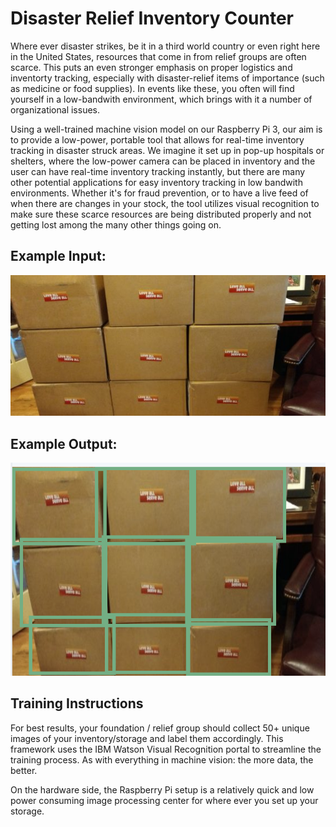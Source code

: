 # Disaster Relief Inventory Counter

Where ever disaster strikes, be it in a third world country or even right here in the United States, resources that come in from relief groups are often scarce. This puts an even stronger emphasis on proper logistics and inventorty tracking, especially with disaster-relief items of importance (such as medicine or food supplies). In events like these, you often will find yourself in a low-bandwith environment, which brings with it a number of organizational issues.

Using a well-trained machine vision model on our Raspberry Pi 3, our aim is to provide a low-power, portable tool that allows for real-time inventory tracking in disaster struck areas. We imagine it set up in pop-up hospitals or shelters, where the low-power camera can be placed in inventory and the user can have real-time inventory tracking instantly, but there are many other potential applications for easy inventory tracking in low bandwith environments. Whether it's for fraud prevention, or to have a live feed of when there are changes in your stock, the tool utilizes visual recognition to make sure these scarce resources are being distributed properly and not getting lost among the many other things going on.

## Example Input:
![Screenshot](readimg1.jpg)

## Example Output:
![Screenshot](readimg2.jpg)

## Training Instructions

For best results, your foundation / relief group should collect 50+ unique images of your inventory/storage and label them accordingly. This framework uses the IBM Watson Visual Recognition portal to streamline the training process. As with everything in machine vision: the more data, the better.

On the hardware side, the Raspberry Pi setup is a relatively quick and low power consuming image processing center for where ever you set up your storage.
